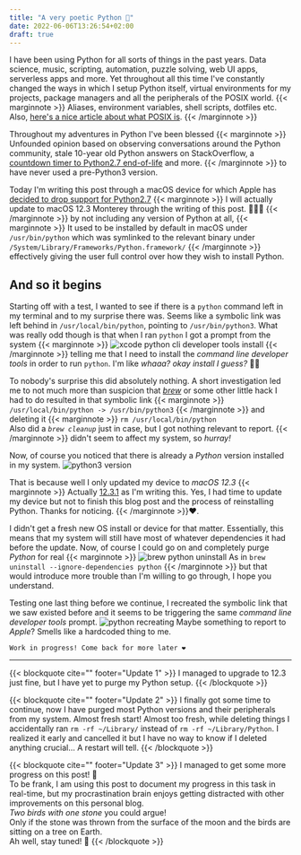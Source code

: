 ```yaml
---
title: "A very poetic Python 🐍"
date: 2022-06-06T13:26:54+02:00
draft: true
---
```


I have been using Python for all sorts of things in the past years.
Data science, music, scripting, automation, puzzle solving, web UI apps, serverless apps and more.
Yet throughout all this time I've constantly changed the ways in which I setup Python itself, virtual environments for my projects, package managers and all the peripherals of the POSIX world.
{{< marginnote >}}
Aliases, environment variables, shell scripts, dotfiles etc.
Also, [here's a nice article about what POSIX is](https://www.baeldung.com/linux/posix).
{{< /marginnote >}}

Throughout my adventures in Python I've been blessed
{{< marginnote >}}
Unfounded opinion based on observing conversations around the Python community,
stale 10-year old Python answers on StackOverflow,
a [countdown timer to Python2.7 end-of-life](https://pythonclock.org/) and more.
{{< /marginnote >}}
to have never used a pre-Python3 version.

Today I'm writing this post through a macOS device for which Apple has [decided to drop support for Python2.7](https://developer.apple.com/documentation/macos-release-notes/macos-12_3-release-notes#Python)
{{< marginnote >}}
I will actually update to macOS 12.3 Monterey through the writing of this post. 🤷‍♂️🤞
{{< /marginnote >}}
by not including any version of Python at all,
{{< marginnote >}}
It used to be installed by default in macOS under
`/usr/bin/python`
which was symlinked to the relevant binary under
`/System/Library/Frameworks/Python.framework/`
{{< /marginnote >}}
effectively giving the user full control over how they wish to install Python.

## And so it begins

Starting off with a test, I wanted to see if there is a `python`
command left in my terminal and to my surprise there was.
Seems like a symbolic link was left behind in `/usr/local/bin/python`, pointing to
`/usr/bin/python3`.
What was really odd though is that when I ran `python` I got a prompt from the system
{{< marginnote >}}
![xcode python cli developer tools install](/media/20220319-a-very-poetic-python/xcode-python-cli-developer-tools-install.png)
{{< /marginnote >}}
telling me that I need to install the _command line developer tools_ in order to run `python`.
I'm like _whaaa? okay install I guess?_ 🤷‍♂️

To nobody's surprise this did absolutely nothing.
A short investigation led me to not much more than suspicion that _[brew](https://brew.sh/)_
or some other little hack I had to do resulted in that symbolic link
{{< marginnote >}}
`/usr/local/bin/python -> /usr/bin/python3`
{{< /marginnote >}}
and deleting it
{{< marginnote >}}
`rm /usr/local/bin/python`</br>
Also did a _`brew cleanup`_ just in case, but I got nothing relevant to report.
{{< /marginnote >}}
didn't seem to affect my system, so _hurray!_

Now, of course you noticed that there is already a _Python_ version installed in my system.
![python3 version](/media/20220319-a-very-poetic-python/python3-version.png)

That is because well I only updated my device to _macOS 12.3_
{{< marginnote >}}
Actually <u>12.3.1</u> as I'm writing this.
Yes, I had time to update my device but not to finish this blog post and the process of reinstalling Python.
Thanks for noticing.
{{< /marginnote >}}❤️.

I didn't get a fresh new OS install or device for that matter.
Essentially, this means that my system will still have most of whatever dependencies it had before the update.
Now, of course I could go on and completely purge _Python_ for real
{{< marginnote >}}
![brew python uninstall](/media/20220319-a-very-poetic-python/brew-python-uninstall.png)
As in
`brew uninstall --ignore-dependencies python`
{{< /marginnote >}}
but that would introduce more trouble than I'm willing to go through, I hope you understand.

Testing one last thing before we continue, I recreated the symbolic link that we saw existed before
and it seems to be triggering the same _command line developer tools_ prompt.
![python recreating](/media/20220319-a-very-poetic-python/python-recreating.png)
Maybe something to report to _Apple_? Smells like a hardcoded thing to me.

```text
Work in progress! Come back for more later ❤️
```

---

{{< blockquote cite="" footer="Update 1" >}}
I managed to upgrade to 12.3 just fine, but I have yet to purge my Python setup.
{{< /blockquote >}}

{{< blockquote cite="" footer="Update 2" >}}
I finally got some time to continue, now I have purged most Python versions and their peripherals from my system.
Almost fresh start! Almost too fresh, while deleting things I accidentally ran `rm -rf ~/Library/`
instead of `rm -rf ~/Library/Python`. I realized it early and cancelled it
but I have no way to know if I deleted anything crucial...
A restart will tell.
{{< /blockquote >}}

{{< blockquote cite="" footer="Update 3" >}}
I managed to get some more progress on this post! 🥳 </br>
To be frank, I am using this post to document my progress in this task in real-time,
but my procrastination brain enjoys getting distracted with other improvements
on this personal blog. </br>
_Two birds with one stone_ you could argue! </br>
Only if the stone was thrown from the surface of the moon and the birds are sitting
on a tree on Earth. </br>
Ah well, stay tuned! 👾
{{< /blockquote >}}
